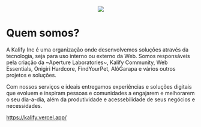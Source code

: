 <p align="center">
   <img src="https://kalify.vercel.app/assets/pic07-dbfc3897.jpg"/>
</p>

# Quem somos?
A Kalify Inc é uma organização onde desenvolvemos soluções através da tecnologia, seja para uso interno ou externo da Web. Somos responsáveis pela criação da ~Aperture Laboratories~, Kalify Community, Web Essentials, Onigiri Hardcore, FindYourPet, AlôGarapa e vários outros projetos e soluções.

Com nossos serviços e ideais entregamos experiências e soluções digitais que evoluem e inspiram pessoas e comunidades a engajarem e melhorarem o seu dia-a-dia, além da produtividade e acessebilidade de seus negócios e necessidades.

https://kalify.vercel.app/
